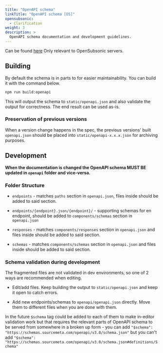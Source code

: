 ```yaml
---
title: "OpenAPI schema"
linkTitle: "OpenAPI schema [OS]"
opensubsonic:
  - Clarification
weight: 3
description: >
  OpenAPI schema documentation and development guidelines.
---
```


Can be found [here](/static/openapi.json) Only relevant to OpenSubsonic servers.

## Building

By default the schema is in parts to for easier maintainability. You can build it with the command below.

```bash
npm run build:openapi
```

This will output the schema to `static/openapi.json` and also validate the output for correctness. The end result can be used as-is.

### Preservation of previous versions

When a version change happens in the spec, the previous versions' built `openapi.json` should be placed into `static/openapi-x.x.x.json` for archiving purposes.

## Development

**When the documentation is changed the OpenAPI schema MUST BE updated in `openapi` folder and vice-versa.**

### Folder Structure

* `endpoints`  - matches `paths` section in `openapi.json`, files inside should be added to said section. 

* `endpoints/{endpoint}.json/{endpoint}/` - supporting schemas for en endpoint, should be added to `components/schemas` section in `openapi.json`

* `responses` - matches `components/responses` section in `openapi.json` and files inside should be added to said section.

* `schemas` - matches `components/schemas` section in `openapi.json` and files inside should be added to said section.

### Schema validation during development

The fragmented files are not validated in dev environments, so one of 2 ways are recommended when editing.

* Edit/add files. Keep building the output to `static/openapi.json` and keep it open to catch errors.

* Add new endpoints/schemas to `openapi/openapi.json` directly. Move them to different files when you are done with them.

In the future `$schema` tag could be added to each of them to make in-editor validation work but that requires the relevant parts of OpenAPI schema to be served from somewhere in a broken up form - you can add `"$schema": "https://schemas.sourcemeta.com/openapi/v3.0/schema.json"` but you can't add `"$schema": "https://schemas.sourcemeta.com/openapi/v3.0/schema.json#definitions/Schema"`
